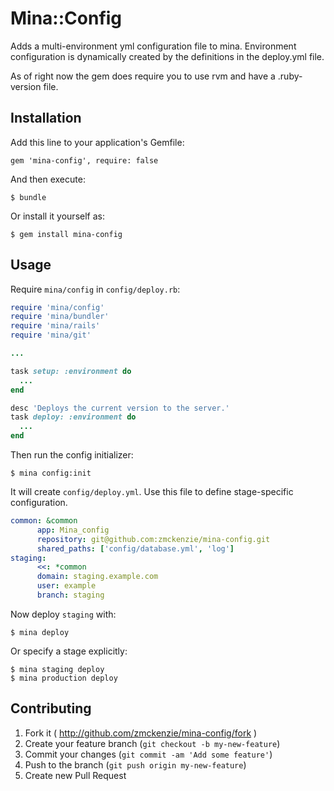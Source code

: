 # Mina::Config

Adds a multi-environment yml configuration file to mina. Environment configuration is dynamically created by the definitions in the deploy.yml file.

As of right now the gem does require you to use rvm and have a .ruby-version file.

## Installation

Add this line to your application's Gemfile:

    gem 'mina-config', require: false

And then execute:

    $ bundle

Or install it yourself as:

    $ gem install mina-config

## Usage

Require `mina/config` in `config/deploy.rb`:

```rb
require 'mina/config'
require 'mina/bundler'
require 'mina/rails'
require 'mina/git'

...

task setup: :environment do
  ...
end

desc 'Deploys the current version to the server.'
task deploy: :environment do
  ...
end
```

Then run the config initializer:

```shell
$ mina config:init
```

It will create `config/deploy.yml`.
Use this file to define stage-specific configuration.

```yml
common: &common
      app: Mina_config
      repository: git@github.com:zmckenzie/mina-config.git
      shared_paths: ['config/database.yml', 'log']
staging:
      <<: *common
      domain: staging.example.com
      user: example
      branch: staging
```

Now deploy `staging` with:

```shell
$ mina deploy
```

Or specify a stage explicitly:

```shell
$ mina staging deploy
$ mina production deploy
```

## Contributing

1. Fork it ( http://github.com/zmckenzie/mina-config/fork )
2. Create your feature branch (`git checkout -b my-new-feature`)
3. Commit your changes (`git commit -am 'Add some feature'`)
4. Push to the branch (`git push origin my-new-feature`)
5. Create new Pull Request
